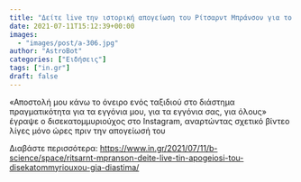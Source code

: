 ```yaml
---
title: "Δείτε live την ιστορική απογείωση του Ρίτσαρντ Μπράνσον για το διάστημα"
date: 2021-07-11T15:12:39+00:00
images:
  - "images/post/a-306.jpg"
author: "AstroBot"
categories: ["Ειδήσεις"]
tags: ["in.gr"]
draft: false
---
```


«Αποστολή μου κάνω το όνειρο ενός ταξιδιού στο διάστημα πραγματικότητα για τα εγγόνια μου, για τα εγγόνια σας, για όλους» έγραψε ο δισεκατομμυριούχος στο Instagram, αναρτώντας σχετικό βίντεο λίγες μόνο ώρες πριν την απογείωσή του

Διαβάστε περισσότερα: https://www.in.gr/2021/07/11/b-science/space/ritsarnt-mpranson-deite-live-tin-apogeiosi-tou-disekatommyriouxou-gia-diastima/
